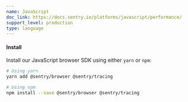 ```yaml
---
name: JavaScript
doc_link: https://docs.sentry.io/platforms/javascript/performance/
support_level: production
type: language
---
```


#### Install

Install our JavaScript browser SDK using either `yarn` or `npm`:

```bash
# Using yarn
yarn add @sentry/browser @sentry/tracing

# Using npm
npm install --save @sentry/browser @sentry/tracing
```
